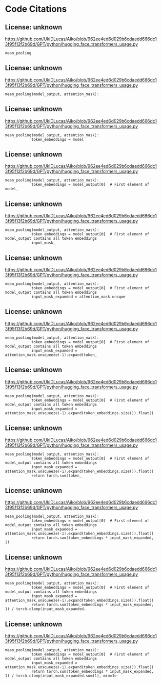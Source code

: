 # Code Citations

## License: unknown
https://github.com/UkiDLucas/Aiko/blob/962ee4ed6d029b6cdaedd666dc13f95f13f2b69d/GPT/python/hugging_face_transformers_usage.py

```
mean_pooling
```


## License: unknown
https://github.com/UkiDLucas/Aiko/blob/962ee4ed6d029b6cdaedd666dc13f95f13f2b69d/GPT/python/hugging_face_transformers_usage.py

```
mean_pooling(model_output, attention_mask):
```


## License: unknown
https://github.com/UkiDLucas/Aiko/blob/962ee4ed6d029b6cdaedd666dc13f95f13f2b69d/GPT/python/hugging_face_transformers_usage.py

```
mean_pooling(model_output, attention_mask):
            token_embeddings = model
```


## License: unknown
https://github.com/UkiDLucas/Aiko/blob/962ee4ed6d029b6cdaedd666dc13f95f13f2b69d/GPT/python/hugging_face_transformers_usage.py

```
mean_pooling(model_output, attention_mask):
            token_embeddings = model_output[0]  # First element of model_
```


## License: unknown
https://github.com/UkiDLucas/Aiko/blob/962ee4ed6d029b6cdaedd666dc13f95f13f2b69d/GPT/python/hugging_face_transformers_usage.py

```
mean_pooling(model_output, attention_mask):
            token_embeddings = model_output[0]  # First element of model_output contains all token embeddings
            input_mask_
```


## License: unknown
https://github.com/UkiDLucas/Aiko/blob/962ee4ed6d029b6cdaedd666dc13f95f13f2b69d/GPT/python/hugging_face_transformers_usage.py

```
mean_pooling(model_output, attention_mask):
            token_embeddings = model_output[0]  # First element of model_output contains all token embeddings
            input_mask_expanded = attention_mask.unsque
```


## License: unknown
https://github.com/UkiDLucas/Aiko/blob/962ee4ed6d029b6cdaedd666dc13f95f13f2b69d/GPT/python/hugging_face_transformers_usage.py

```
mean_pooling(model_output, attention_mask):
            token_embeddings = model_output[0]  # First element of model_output contains all token embeddings
            input_mask_expanded = attention_mask.unsqueeze(-1).expand(token_
```


## License: unknown
https://github.com/UkiDLucas/Aiko/blob/962ee4ed6d029b6cdaedd666dc13f95f13f2b69d/GPT/python/hugging_face_transformers_usage.py

```
mean_pooling(model_output, attention_mask):
            token_embeddings = model_output[0]  # First element of model_output contains all token embeddings
            input_mask_expanded = attention_mask.unsqueeze(-1).expand(token_embeddings.size()).float()
```


## License: unknown
https://github.com/UkiDLucas/Aiko/blob/962ee4ed6d029b6cdaedd666dc13f95f13f2b69d/GPT/python/hugging_face_transformers_usage.py

```
mean_pooling(model_output, attention_mask):
            token_embeddings = model_output[0]  # First element of model_output contains all token embeddings
            input_mask_expanded = attention_mask.unsqueeze(-1).expand(token_embeddings.size()).float()
            return torch.sum(token_
```


## License: unknown
https://github.com/UkiDLucas/Aiko/blob/962ee4ed6d029b6cdaedd666dc13f95f13f2b69d/GPT/python/hugging_face_transformers_usage.py

```
mean_pooling(model_output, attention_mask):
            token_embeddings = model_output[0]  # First element of model_output contains all token embeddings
            input_mask_expanded = attention_mask.unsqueeze(-1).expand(token_embeddings.size()).float()
            return torch.sum(token_embeddings * input_mask_expanded, 1)
```


## License: unknown
https://github.com/UkiDLucas/Aiko/blob/962ee4ed6d029b6cdaedd666dc13f95f13f2b69d/GPT/python/hugging_face_transformers_usage.py

```
mean_pooling(model_output, attention_mask):
            token_embeddings = model_output[0]  # First element of model_output contains all token embeddings
            input_mask_expanded = attention_mask.unsqueeze(-1).expand(token_embeddings.size()).float()
            return torch.sum(token_embeddings * input_mask_expanded, 1) / torch.clamp(input_mask_expanded.
```


## License: unknown
https://github.com/UkiDLucas/Aiko/blob/962ee4ed6d029b6cdaedd666dc13f95f13f2b69d/GPT/python/hugging_face_transformers_usage.py

```
mean_pooling(model_output, attention_mask):
            token_embeddings = model_output[0]  # First element of model_output contains all token embeddings
            input_mask_expanded = attention_mask.unsqueeze(-1).expand(token_embeddings.size()).float()
            return torch.sum(token_embeddings * input_mask_expanded, 1) / torch.clamp(input_mask_expanded.sum(1), min=1e-
```

